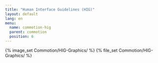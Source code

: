 ```yaml
---
title: "Human Interface Guidelines (HIG)"
layout: default
lang: en
menu:
  name: commotion-hig
  parent: commotion
  position: 6
---
```

{% image_set Commotion/HIG-Graphics/ %}
{% file_set Commotion/HIG-Graphics/ %}
